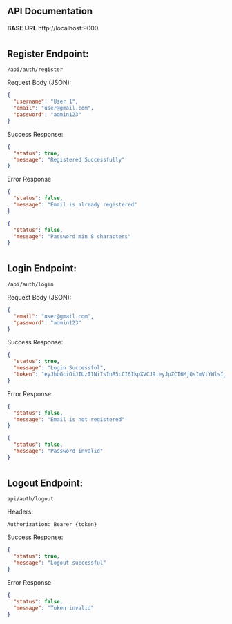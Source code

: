 ## API Documentation

**BASE URL** http://localhost:9000

#

## Register Endpoint:

```text
/api/auth/register
```

Request Body (JSON):

```json
{
  "username": "User 1",
  "email": "user@gmail.com",
  "password": "admin123"
}
```

Success Response:

```json
{
  "status": true,
  "message": "Registered Successfully"
}
```

Error Response

```json
{
  "status": false,
  "message": "Email is already registered"
}
```

```json
{
  "status": false,
  "message": "Password min 8 characters"
}
```

#

## Login Endpoint:

```text
/api/auth/login
```

Request Body (JSON):

```json
{
  "email": "user@gmail.com",
  "password": "admin123"
}
```

Success Response:

```json
{
  "status": true,
  "message": "Login Successful",
  "token": "eyJhbGciOiJIUzI1NiIsInR5cCI6IkpXVCJ9.eyJpZCI6MjQsImVtYWlsIjoibXVraW1haGZ1ZGFAZ21haWwuY29tIiwiaWF0IjoxNzMyNDIyMjEyLCJleHAiOjE3MzI1OTUwMTJ9.jm6Wfi6VUtfpSIEnaITB2cJ83KAmeSMgzafxKEh6w"
}
```

Error Response

```json
{
  "status": false,
  "message": "Email is not registered"
}
```

```json
{
  "status": false,
  "message": "Password invalid"
}
```

#

## Logout Endpoint:

```text
api/auth/logout
```

Headers:

```
Authorization: Bearer {token}
```

Success Response:

```json
{
  "status": true,
  "message": "Logout successful"
}
```

Error Response

```json
{
  "status": false,
  "message": "Token invalid"
}
```


